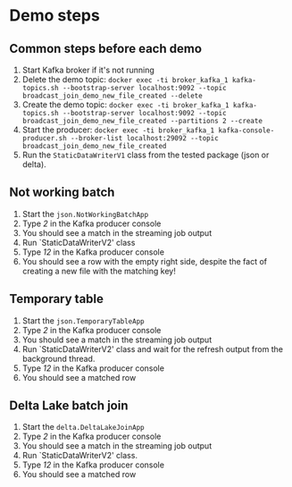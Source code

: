 # Demo steps

## Common steps before each demo
1. Start Kafka broker if it's not running
2. Delete the demo topic: `docker exec -ti broker_kafka_1 kafka-topics.sh --bootstrap-server localhost:9092 --topic broadcast_join_demo_new_file_created --delete`
3. Create the demo topic: `docker exec -ti broker_kafka_1 kafka-topics.sh --bootstrap-server localhost:9092 --topic broadcast_join_demo_new_file_created --partitions 2 --create`
4. Start the producer: `docker exec -ti broker_kafka_1 kafka-console-producer.sh --broker-list localhost:29092 --topic broadcast_join_demo_new_file_created`
5. Run the `StaticDataWriterV1` class from the tested package (json or delta).

## Not working batch
1. Start the `json.NotWorkingBatchApp`
2. Type _2_ in the Kafka producer console
3. You should see a match in the streaming job output
4. Run `StaticDataWriterV2' class
5. Type _12_ in the Kafka producer console
6. You should see a row with the empty right side, despite the fact of creating a new file with the matching key!

## Temporary table
1. Start the `json.TemporaryTableApp`
2. Type _2_ in the Kafka producer console
3. You should see a match in the streaming job output
4. Run `StaticDataWriterV2' class and wait for the refresh output from the background thread.
5. Type _12_ in the Kafka producer console
6. You should see a matched row

## Delta Lake batch join
1. Start the `delta.DeltaLakeJoinApp`
2. Type _2_ in the Kafka producer console
3. You should see a match in the streaming job output
4. Run `StaticDataWriterV2' class.
5. Type _12_ in the Kafka producer console
6. You should see a matched row


